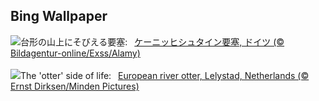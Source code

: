 ## Bing Wallpaper
![](https://www.bing.com/th?id=OHR.FestungKonigsteinElbsandsteingebirge_JA-JP4771104579_UHD.jpg&w=1000)台形の山上にそびえる要塞:&nbsp;&ensp;[ケーニッヒシュタイン要塞, ドイツ (© Bildagentur-online/Exss/Alamy)](https://www.bing.com/th?id=OHR.FestungKonigsteinElbsandsteingebirge_JA-JP4771104579_UHD.jpg)
<br><br/>
![](https://www.bing.com/th?id=OHR.IceHoleOtter_EN-GB7580568123_UHD.jpg&w=1000)The 'otter' side of life:&nbsp;&ensp;[European river otter, Lelystad, Netherlands (© Ernst Dirksen/Minden Pictures)](https://www.bing.com/th?id=OHR.IceHoleOtter_EN-GB7580568123_UHD.jpg)
<br><br/>

